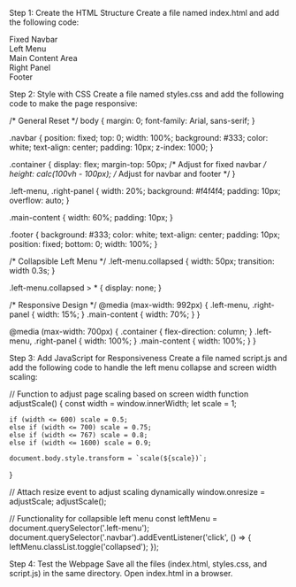 Step 1: Create the HTML Structure
Create a file named index.html and add the following code:

<!DOCTYPE html>
<html lang="en">
<head>
    <meta charset="UTF-8">
    <meta name="viewport" content="width=device-width, initial-scale=1.0">
    <title>Responsive Webpage</title>
    <link rel="stylesheet" href="styles.css">
</head>
<body>
    <nav class="navbar">Fixed Navbar</nav>
    <div class="container">
        <aside class="left-menu">Left Menu</aside>
        <main class="main-content">Main Content Area</main>
        <aside class="right-panel">Right Panel</aside>
    </div>
    <footer class="footer">Footer</footer>
    <script src="script.js"></script>
</body>
</html>

Step 2: Style with CSS
Create a file named styles.css and add the following code to make the page responsive:

/* General Reset */
body {
    margin: 0;
    font-family: Arial, sans-serif;
}

.navbar {
    position: fixed;
    top: 0;
    width: 100%;
    background: #333;
    color: white;
    text-align: center;
    padding: 10px;
    z-index: 1000;
}

.container {
    display: flex;
    margin-top: 50px; /* Adjust for fixed navbar */
    height: calc(100vh - 100px); /* Adjust for navbar and footer */
}

.left-menu,
.right-panel {
    width: 20%;
    background: #f4f4f4;
    padding: 10px;
    overflow: auto;
}

.main-content {
    width: 60%;
    padding: 10px;
}

.footer {
    background: #333;
    color: white;
    text-align: center;
    padding: 10px;
    position: fixed;
    bottom: 0;
    width: 100%;
}

/* Collapsible Left Menu */
.left-menu.collapsed {
    width: 50px;
    transition: width 0.3s;
}

.left-menu.collapsed > * {
    display: none;
}

/* Responsive Design */
@media (max-width: 992px) {
    .left-menu, .right-panel {
        width: 15%;
    }
    .main-content {
        width: 70%;
    }
}

@media (max-width: 700px) {
    .container {
        flex-direction: column;
    }
    .left-menu, .right-panel {
        width: 100%;
    }
    .main-content {
        width: 100%;
    }
}

Step 3: Add JavaScript for Responsiveness
Create a file named script.js and add the following code to handle the left menu collapse and screen width scaling:


// Function to adjust page scaling based on screen width
function adjustScale() {
    const width = window.innerWidth;
    let scale = 1;

    if (width <= 600) scale = 0.5;
    else if (width <= 700) scale = 0.75;
    else if (width <= 767) scale = 0.8;
    else if (width <= 1600) scale = 0.9;

    document.body.style.transform = `scale(${scale})`;
}

// Attach resize event to adjust scaling dynamically
window.onresize = adjustScale;
adjustScale();

// Functionality for collapsible left menu
const leftMenu = document.querySelector('.left-menu');
document.querySelector('.navbar').addEventListener('click', () => {
    leftMenu.classList.toggle('collapsed');
});


Step 4: Test the Webpage
Save all the files (index.html, styles.css, and script.js) in the same directory.
Open index.html in a browser.
